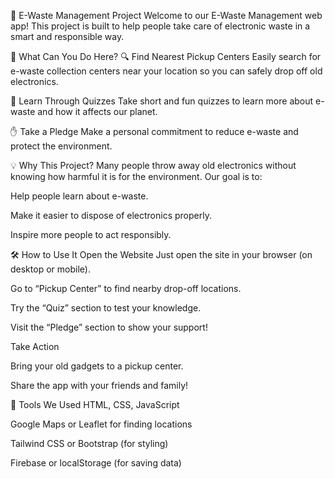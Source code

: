 🌿 E-Waste Management Project
Welcome to our E-Waste Management web app!
This project is built to help people take care of electronic waste in a smart and responsible way.

🌟 What Can You Do Here?
🔍 Find Nearest Pickup Centers
Easily search for e-waste collection centers near your location so you can safely drop off old electronics.

🧠 Learn Through Quizzes
Take short and fun quizzes to learn more about e-waste and how it affects our planet.

✋ Take a Pledge
Make a personal commitment to reduce e-waste and protect the environment.

💡 Why This Project?
Many people throw away old electronics without knowing how harmful it is for the environment. Our goal is to:

Help people learn about e-waste.

Make it easier to dispose of electronics properly.

Inspire more people to act responsibly.

🛠️ How to Use It
Open the Website
Just open the site in your browser (on desktop or mobile).


Go to “Pickup Center” to find nearby drop-off locations.

Try the “Quiz” section to test your knowledge.

Visit the “Pledge” section to show your support!

Take Action

Bring your old gadgets to a pickup center.

Share the app with your friends and family!

🧰 Tools We Used
HTML, CSS, JavaScript

Google Maps or Leaflet for finding locations

Tailwind CSS or Bootstrap (for styling)

Firebase or localStorage (for saving data)

